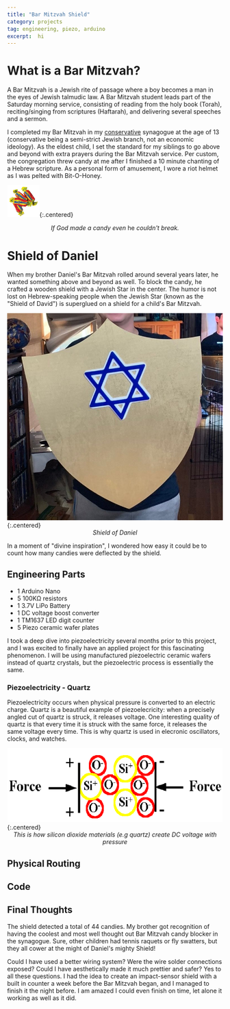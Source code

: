 ```yaml
---
title: "Bar Mitzvah Shield"
category: projects
tag: engineering, piezo, arduino
excerpt:  hi
---
```

<style>
img + em {
  display: block;
  text-align: center;
  margin: auto;
}
img.centered {
  display: block;
  margin-left: auto;
  margin-right: auto;
}
img[alt=Bit-O-Honey] { width: 15%; margin: auto;}
img[alt=Shield of Daniel] { width: 50%; margin: auto;}
</style>

# What is a Bar Mitzvah?
A Bar Mitzvah is a Jewish rite of passage where a boy becomes a man in the eyes of Jewish talmudic law. A Bar Mitzvah student leads part of the Saturday morning service, consisting of reading from the holy book (Torah), reciting/singing from scriptures (Haftarah), and delivering several speeches and a sermon.

I completed my Bar Mitzvah in my [conservative](https://www.myjewishlearning.com/article/conservative-judaism-how-the-middle-became-a-movement/) synagogue at the age of 13 (conservative being a semi-strict Jewish branch, not an economic ideology). As the eldest child, I set the standard for my siblings to go above and beyond with extra prayers during the Bar Mitzvah service. Per custom, the congregation threw candy at me after I finished a 10 minute chanting of a Hebrew scripture. As a personal form of amusement, I wore a riot helmet as I was pelted with Bit-O-Honey.

![Bit-O-Honey](/assets/files/bar-mitzvah/bit-o-honey.png){:.centered}
<center><em>If God made a candy even</em> he <em>couldn't break.</em></center>

# Shield of Daniel
When my brother Daniel's Bar Mitzvah rolled around several years later, he wanted something above and beyond as well. To block the candy, he crafted a wooden shield with a Jewish Star in the center. The humor is not lost on Hebrew-speaking people when the Jewish Star (known as the "Shield of David") is superglued on a shield for a child's Bar Mitzvah.

![Shield of Daniel](/assets/files/bar-mitzvah/shield-of-daniel.jpeg){:.centered}
*Shield of Daniel*

In a moment of "divine inspiration", I wondered how easy it could be to count how many candies were deflected by the shield.

## Engineering Parts
- 1 Arduino Nano
- 5 100KΩ resistors
- 1 3.7V LiPo Battery
- 1 DC voltage boost converter
- 1 TM1637 LED digit counter
- 5 Piezo ceramic wafer plates

I took a deep dive into piezoelectricity several months prior to this project, and I was excited to finally have an applied project for this fascinating phenomenon. I will be using manufactured piezoelectric ceramic wafers instead of quartz crystals, but the piezoelectric process is essentially the same.
### Piezoelectricity - Quartz
Piezoelectricity occurs when physical pressure is converted to an electric charge. Quartz is a beautiful example of piezoelecricity: when a precisely angled cut of quartz is struck, it releases voltage. One interesting quality of quartz is that every time it is struck with the same force, it releases the same voltage every time. This is why quartz is used in elecronic oscillators, clocks, and watches. 

![Silicon Dioxide](/assets/files/bar-mitzvah/silicon-dioxide.gif){:.centered}
*This is how silicon dioxide materials (e.g quartz) create DC voltage with pressure*

## Physical Routing


## Code


## Final Thoughts
The shield detected a total of 44 candies. My brother got recognition of having the coolest and most well thought out Bar Mitzvah candy blocker in the synagogue. Sure, other children had tennis raquets or fly swatters, but they all cower at the might of Daniel's mighty Shield!

Could I have used a better wiring system? Were the wire solder connections exposed? Could I have aesthetically made it much prettier and safer? Yes to all these questions. I had the idea to create an impact-sensor shield with a built in counter a week before the Bar Mitzvah began, and I managed to finish it the night before. I am amazed I could even finish on time, let alone it working as well as it did.
